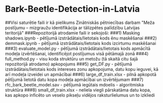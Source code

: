 # Bark-Beetle-Detection-in-Latvia

##Visi saturētie faili ir kā pielikums Zinātniskās pētniecības darbam "Meža postījumu – mizgraužu identifikācija ar tālizpētes palīdzību Latvijas teritorijā"
###Repozitorijā atrodamie faili ir sekojoši:
###1) Masking shadows.ipynb - pētījumā izstrādātais/lietotais kods ēnu maskēšanai
###2) demmask.ipynb - pētījumā izstrādātais/lietotais kods izcirtumu maskēšanai
###3) evaluate_model.py - pētījumā izstrādātais/lietotais kods apmācītā modeļa izvērtēšanai, identificējot postījumus visā pētāmajā zonā
###4) full_method.py - visu koda struktūru un metožu (tā skaitā citu šajā repozitorijā atrodamo) apkopojums
###5) get_DF.py - pētījumā izstrādātais/lietotais kods intereses zonu apkopojuma, datu kopu ieguvei, kā arī modeļa izveidei un apmācībai
###6) large_df_train.xlsx - pilnā apkopotā pētījumā lietotā datu kopa modeļa apmācībai un izvērtējumam
###7) rfc_bark_beetle_model.sav - pētījumā iegūtais mdoelis - algoritmiska struktūra
###8) small_df_train.xlsx - neliela viegli pārskatāma datu kopa, kas apkopo inficēto un veselo pikseļu vidējos raksturlielumus un to izkliedi
